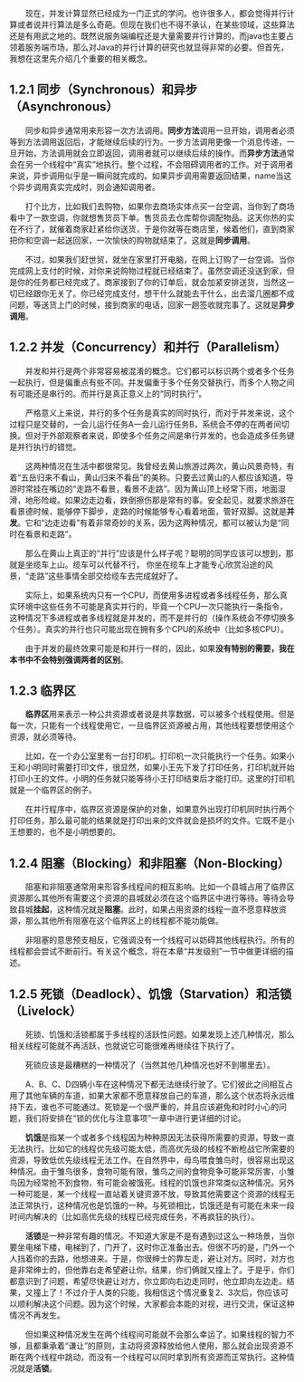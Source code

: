 &emsp;&emsp;现在，并发计算显然已经成为一门正式的学问。也许很多人，都会觉得并行计算或者说并行算法是多么奇葩。但现在我们也不得不承认，在某些领域，这些算法还是有用武之地的。既然说服务端编程还是大量需要并行计算的，而java也主要占领着服务端市场，那么对Java的并行计算的研究也就显得非常的必要。但首先，我想在这里先介绍几个重要的相关概念。

## 1.2.1 同步（Synchronous）和异步（Asynchronous）

&emsp;&emsp;同步和异步通常用来形容一次方法调用。**同步方法**调用一旦开始，调用者必须等到方法调用返回后，才能继续后续的行为。一步方法调用更像一个消息传递，一旦开始，方法调用就会立即返回，调用者就可以继续后续的操作。而**异步方法**通常会在另一个线程中“真实”地执行。整个过程，不会阻碍调用者的工作。对于调用者来说，异步调用似乎是一瞬间就完成的。如果异步调用需要返回结果，name当这个异步调用真实完成时，则会通知调用者。

&emsp;&emsp;打个比方，比如我们去购物，如果你去商场实体点买一台空调，当你到了商场看中了一款空调，你就想售货员下单。售货员去仓库帮你调配物品。这天你热的实在不行了，就催着商家赶紧给你送货，于是你就等在商店里，候着他们，直到商家把你和空调一起送回家，一次愉快的购物就结束了。这就是**同步调用**。

&emsp;&emsp;不过，如果我们赶世贸，就坐在家里打开电脑，在网上订购了一台空调。当你完成网上支付的时候，对你来说购物过程就已经结束了。虽然空调还没送到家，但是你的任务都已经完成了。商家接到了你的订单后，就会加紧安排送货，当然这一切已经跟你无关了。你已经完成支付，想干什么就能去干什么，出去溜几圈都不成问题，等送货上门的时候，接到商家的电话，回家一趟签收就完事了。这就是**异步调用**。

## 1.2.2 并发（Concurrency）和并行（Parallelism）

&emsp;&emsp;并发和并行是两个非常容易被混淆的概念。它们都可以标识两个或者多个任务一起执行，但是偏重点有些不同。并发偏重于多个任务交替执行，而多个人物之间有可能还是串行的。而并行是真正意义上的“同时执行”。

&emsp;&emsp;严格意义上来说，并行的多个任务是真实的同时执行，而对于并发来说，这个过程只是交替的，一会儿运行任务A一会儿运行任务B，系统会不停的在两者间切换。但对于外部观察者来说，即使多个任务之间是串行并发的，也会造成多任务键是并行执行的错觉。

&emsp;&emsp;这两种情况在生活中都很常见。我曾经去黄山旅游过两次，黄山风景奇特，有着“五岳归来不看山，黄山归来不看岳”的美称。只要去过黄山的人都应该知道，导游时常挂在嘴边的“走路不看景，看景不走路”。因为黄山顶上经常下雨，地面湿滑，地形险峻。如果边走边看，跌倒擦伤那是常有的事。安全起见，就要求旅游在看景德时候，能够停下脚步，走路的时候能够专心看着地面，管好双脚。这就是**并发**。它和“边走边看”有着非常奇妙的关系，因为这两种情况，都可以被认为是“同时在看景和走路”。

&emsp;&emsp;那么在黄山上真正的“并行”应该是什么样子呢？聪明的同学应该可以想到，那就是坐缆车上山。缆车可以代替不行， 你坐在缆车上才能专心欣赏沿途的风景，“走路”这些事情全部交给缆车去完成就好了。

&emsp;&emsp;实际上，如果系统内只有一个CPU，而使用多进程或者多线程任务，那么真实环境中这些任务不可能是真实并行的，毕竟一个CPU一次只能执行一条指令，这种情况下多进程或者多线程就是并发的，而不是并行的（操作系统会不停切换多个任务）。真实的并行也只可能出现在拥有多个CPU的系统中（比如多核CPU）。

&emsp;&emsp;由于并发的最终效果可能是和并行一样的，因此，如果**没有特别的需要，我在本书中不会特别强调两者的区别**。

## 1.2.3 临界区

&emsp;&emsp;**临界区**用来表示一种公共资源或者说是共享数据，可以被多个线程使用。但是每一次，只能有一个线程使用它，一旦临界区资源被占用，其他线程要想使用这个资源，就必须等待。

&emsp;&emsp;比如，在一个办公室里有一台打印机。打印机一次只能执行一个任务。如果小王和小明同时需要打印文件，很显然，如果小王先下发了打印任务，打印机就开始打印小王的文件。小明的任务就只能等待小王打印结束后才能打印。这里的打印机就是一个临界区的例子。

&emsp;&emsp;在并行程序中，临界区资源是保护的对象，如果意外出现打印机同时执行两个打印任务，那么最可能的结果就是打印出来的文件就会是损坏的文件。它既不是小王想要的，也不是小明想要的。

## 1.2.4 阻塞（Blocking）和非阻塞（Non-Blocking）

&emsp;&emsp;阻塞和非阻塞通常用来形容多线程间的相互影响。比如一个县城占用了临界区资源那么其他所有需要这个资源的县城就必须在这个临界区中进行等待。等待会导致县城**挂起**，这种情况就是**阻塞**。此时，如果占用资源的线程一直不愿意释放资源，那么其他所有阻塞在这个临界区上的线程都不能功能做。

&emsp;&emsp;非阻塞的意思预支相反，它强调没有一个线程可以妨碍其他线程执行。所有的线程都会尝试不断前行。有关这个概念，将在本章“并发级别”一节中做更详细的描述。

## 1.2.5 死锁（Deadlock）、饥饿（Starvation）和活锁（Livelock）

&emsp;&emsp;死锁、饥饿和活锁都属于多线程的活跃性问题。如果发现上述几种情况，那么相关线程可能就不再活跃，也就说它可能很难再继续往下执行了。

&emsp;&emsp;死锁应该是最糟糕的一种情况了（当然其他几种情况也好不到哪里去）。

&emsp;&emsp;A、B、C、D四辆小车在这种情况下都无法继续行驶了。它们彼此之间相互占用了其他车辆的车道，如果大家都不愿意释放自己的车道，那么这个状态将永远维持下去，谁也不可能通过。死锁是一个很严重的，并且应该避免和时时小心的问题，我们将安排在“锁的优化与注意事项”一章中进行更详细的讨论。

&emsp;&emsp;**饥饿**是指某一个或者多个线程因为种种原因无法获得所需要的资源，导致一直无法执行。比如它的线程优先级可能太低，而高优先级的线程不断枪战它所需要的资源，导致低优先级线程无法工作。在自然界中，母鸟喂食雏鸟时，很容易出现这种情况。由于雏鸟很多，食物可能有限，雏鸟之间的食物竞争可能非常厉害，小雏鸟因为经常抢不到食物，有可能会被饿死。线程的饥饿也非常类似这种情况。另外一种可能是，某一个线程一直站着关键资源不放，导致其他需要这个资源的线程无法正常执行，这种情况也是饥饿的一种。与死锁相比，饥饿还是有可能在未来一段时间内解决的（比如高优先级的线程已经完成任务，不再疯狂的执行）。

&emsp;&emsp;**活锁**是一种非常有趣的情况。不知道大家是不是有遇到过这么一种场景，当你要坐电梯下楼，电梯到了，门开了，这时你正准备出去。但很不巧的是，门外一个人挡着你的去路，他想进来。于是，你很绅士的靠左走，避让对方。同时，对方也是非常绅士的，但他靠右走希望避让你。结果，你们俩就又撞上了。于是乎，你们都意识到了问题，希望尽快避让对方，你立即向右边走同时，他立即向左边走。结果，又撞上了！不过介于人类的只能，我相信这个情况重复2、3次后，你应该可以顺利解决这个问题。因为这个时候，大家都会本能的对视，进行交流，保证这种情况不再发生。

&emsp;&emsp;但如果这种情况发生在两个线程间可能就不会那么幸运了。如果线程的智力不够，且都秉承着“谦让”的原则，主动将资源释放给他人使用，那么就会出现资源不断在两个线程中跳动，而没有一个线程可以同时拿到所有资源而正常执行。这种情况就是**活锁**。

